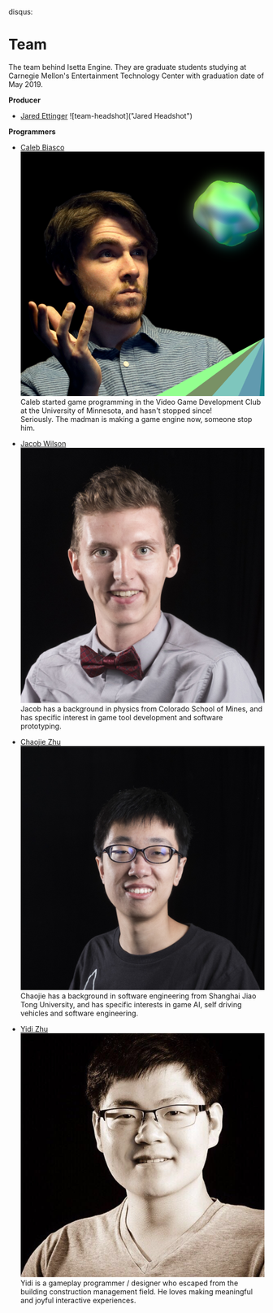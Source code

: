 disqus: 

# Team

The team behind Isetta Engine. They are graduate students studying at Carnegie Mellon's Entertainment Technology Center with graduation date of May 2019.

**Producer**
- [Jared Ettinger](https://jettingerworks.com/)
    ![team-headshot]("Jared Headshot")

**Programmers**

- [Caleb Biasco](https://calebbiasco.com/)  
    ![team-headshot](images/team/Caleb.png  "Caleb Headshot")  
		Caleb started game programming in the Video Game Development Club at the University of Minnesota, and hasn't stopped since!  
		Seriously. The madman is making a game engine now, someone stop him.

- [Jacob Wilson](http://jacwilso.com/)  
    ![team-headshot](images/team/Jacob.JPG  "Jacob Wilson")  
    Jacob has a background in physics from Colorado School of Mines, and has specific interest in game tool development and software prototyping.

- [Chaojie Zhu](http://zcj.io/)  
    ![team-headshot](images/team/Chaojie.jpg "Chaojie Headshot")  
    Chaojie has a background in software engineering from Shanghai Jiao Tong University, and has specific interests in game AI, self driving vehicles and software engineering.

- [Yidi Zhu](http://yidizhu.com/)  
    ![team-headshot](images/team/yidi.jpg "Yidi Headshot")  
    Yidi is a gameplay programmer / designer who escaped from the building construction management field. He loves making meaningful and joyful interactive experiences.
